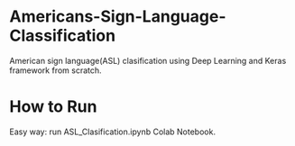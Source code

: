 # Americans-Sign-Language-Classification
American sign language(ASL) clasification using Deep Learning and Keras framework from scratch.

# How to Run
Easy way: run ASL_Clasification.ipynb Colab Notebook.
